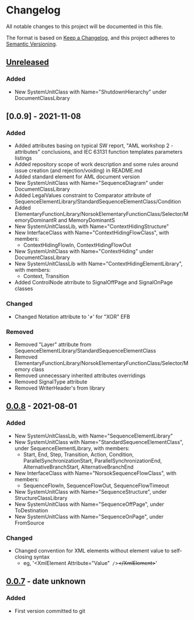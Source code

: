 # Changelog

All notable changes to this project will be documented in this file.

The format is based on [Keep a Changelog](https://keepachangelog.com/en/1.0.0/),
and this project adheres to [Semantic Versioning](https://semver.org/spec/v2.0.0.html).

## [Unreleased]

### Added

- New SystemUnitClass with Name="ShutdownHierarchy" under DocumentClassLibrary

## [0.0.9] - 2021-11-08

### Added

- Added attributes basing on typical SW report, "AML workshop 2 - attributes" conclusions, and IEC 63131 function templates parameters listings
- Added repository scope of work description and some rules around issue creation (and rejection/voiding) in README.md
- Added standard element for AML document version
- New SystemUnitClass with Name="SequenceDiagram" under DocumentClassLibrary
- Added LegalValues constraint to Comparator attribute of SequenceElementLibrary/StandardSequenceElementClass/Condition
- Added ElementaryFunctionLibrary/NorsokElementaryFunctionClass/Selector/MemoryDominantR and MemoryDominantS
- New SystemUnitClassLib, with Name="ContextHidingStructure"
- New InterfaceClass with Name="ContextHidingFlowClass", with members:
  - ContextHidingFlowIn, ContextHidingFlowOut
- New SystemUnitClass with Name="ContextHiding" under DocumentClassLibrary
- New SystemUnitClassLib with Name="ContextHidingElementLibrary", with members:
  - Context, Transition
- Added ControlNode atrribute to SignalOffPage and SignalOnPage classes

### Changed

- Changed Notation attribute to '≠' for "XOR" EFB 

### Removed

- Removed "Layer" attribute from SequenceElementLibrary/StandardSequenceElementClass
- Removed ElementaryFunctionLibrary/NorsokElementaryFunctionClass/Selector/Memory class
- Removed unnecessary inherited attributes overridings
- Removed SignalType attribute
- Removed WriterHeader's from library

## [0.0.8] - 2021-08-01

### Added

- New SystemUnitClassLib, with Name="SequenceElementLibrary"
- New SystemUnitClass with Name="StandardSequenceElementClass", under SequenceElementLibrary, with members:
  - Start, End, Step, Transition, Action, Condition, ParallelSynchronizationStart,
    ParallelSynchronizationEnd, AlternativeBranchStart, AlternativeBranchEnd
- New InterfaceClass with Name="NorsokSequenceFlowClass", with members:
  - SequenceFlowIn, SequenceFlowOut, SequenceFlowTimeout
- New SystemUnitClass with Name="SequenceStructure", under StructureClassLibrary
- New SystemUnitClass with Name="SequenceOffPage", under ToDestination
- New SystemUnitClass with Name="SequenceOnPage", under FromSource

### Changed

- Changed convention for XML elements without element value to self-closing syntax
  - eg, '&lt;XmlElement Attribute="Value"` /`&gt;~~&lt;/XmlElement&gt;~~'

## [0.0.7] - date unknown

### Added

- First version committed to git

[unreleased]: https://github.com/equinor/iec63131/compare/0.0.8...HEAD
[0.0.8]: https://github.com/equinor/iec63131/compare/0.0.7...0.0.8
[0.0.7]: https://github.com/equinor/iec63131/compare/128cce0...0.0.7
